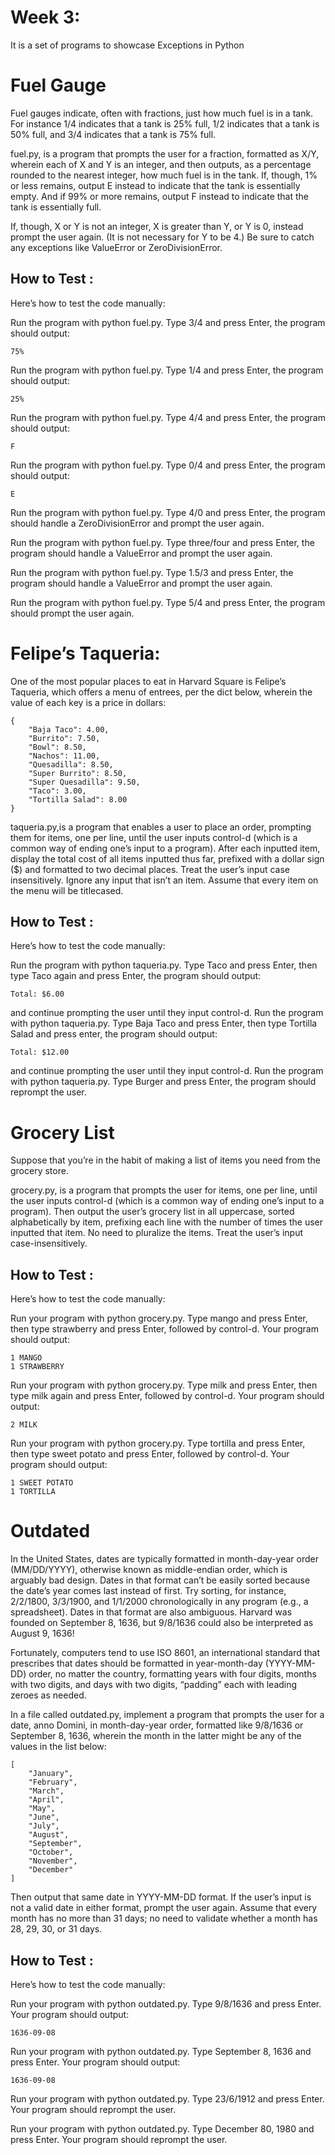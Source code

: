 
# Week 3:
It is a set of programs to showcase Exceptions in Python

# Fuel Gauge
Fuel gauges indicate, often with fractions, just how much fuel is in a tank. For instance 1/4 indicates that a tank is 25% full, 1/2 indicates that a tank is 50% full, and 3/4 indicates that a tank is 75% full.

fuel.py, is a program that prompts the user for a fraction, formatted as X/Y, wherein each of X and Y is an integer, and then outputs, as a percentage rounded to the nearest integer, how much fuel is in the tank. If, though, 1% or less remains, output E instead to indicate that the tank is essentially empty. And if 99% or more remains, output F instead to indicate that the tank is essentially full.

If, though, X or Y is not an integer, X is greater than Y, or Y is 0, instead prompt the user again. (It is not necessary for Y to be 4.) Be sure to catch any exceptions like ValueError or ZeroDivisionError.


## How to Test :

Here’s how to test the code manually:


Run the program with python fuel.py. Type 3/4 and press Enter, the program should output:

    75% 

Run the program with python fuel.py. Type 1/4 and press Enter, the program should output:

    25%

Run the program with python fuel.py. Type 4/4 and press Enter, the program should output:

    F

Run the program with python fuel.py. Type 0/4 and press Enter, the program should output:

    E

Run the program with python fuel.py. Type 4/0 and press Enter, the program should handle a ZeroDivisionError and prompt the user again.

Run the program with python fuel.py. Type three/four and press Enter, the program should handle a ValueError and prompt the user again.

Run the program with python fuel.py. Type 1.5/3 and press Enter, the program should handle a ValueError and prompt the user again.

Run the program with python fuel.py. Type 5/4 and press Enter, the program should prompt the user again.




# Felipe’s Taqueria:
One of the most popular places to eat in Harvard Square is Felipe’s Taqueria, which offers a menu of entrees, per the dict below, wherein the value of each key is a price in dollars:

    {
        "Baja Taco": 4.00,
        "Burrito": 7.50,
        "Bowl": 8.50,
        "Nachos": 11.00,
        "Quesadilla": 8.50,
        "Super Burrito": 8.50,
        "Super Quesadilla": 9.50,
        "Taco": 3.00,
        "Tortilla Salad": 8.00
    }
taqueria.py,is a program that enables a user to place an order, prompting them for items, one per line, until the user inputs control-d (which is a common way of ending one’s input to a program). After each inputted item, display the total cost of all items inputted thus far, prefixed with a dollar sign ($) and formatted to two decimal places. Treat the user’s input case insensitively. Ignore any input that isn’t an item. Assume that every item on the menu will be titlecased.

## How to Test :
Here’s how to test the code manually:


Run the program with python taqueria.py. Type Taco and press Enter, then type Taco again and press Enter, the program should output:

    Total: $6.00  

and continue prompting the user until they input control-d.
Run the program with python taqueria.py. Type Baja Taco and press Enter, then type Tortilla Salad and press enter, the program should output:

    Total: $12.00

and continue prompting the user until they input control-d.
Run the program with python taqueria.py. Type Burger and press Enter, the program should reprompt the user.

# Grocery List
Suppose that you’re in the habit of making a list of items you need from the grocery store.

grocery.py, is a program that prompts the user for items, one per line, until the user inputs control-d (which is a common way of ending one’s input to a program). Then output the user’s grocery list in all uppercase, sorted alphabetically by item, prefixing each line with the number of times the user inputted that item. No need to pluralize the items. Treat the user’s input case-insensitively.
## How to Test :
Here’s how to test the code manually:

Run your program with python grocery.py. Type mango and press Enter, then type strawberry and press Enter, followed by control-d. Your program should output:

    1 MANGO
    1 STRAWBERRY

Run your program with python grocery.py. Type milk and press Enter, then type milk again and press Enter, followed by control-d. Your program should output:

    2 MILK

Run your program with python grocery.py. Type tortilla and press Enter, then type sweet potato and press Enter, followed by control-d. Your program should output:

    1 SWEET POTATO
    1 TORTILLA

# Outdated
In the United States, dates are typically formatted in month-day-year order (MM/DD/YYYY), otherwise known as middle-endian order, which is arguably bad design. Dates in that format can’t be easily sorted because the date’s year comes last instead of first. Try sorting, for instance, 2/2/1800, 3/3/1900, and 1/1/2000 chronologically in any program (e.g., a spreadsheet). Dates in that format are also ambiguous. Harvard was founded on September 8, 1636, but 9/8/1636 could also be interpreted as August 9, 1636!

Fortunately, computers tend to use ISO 8601, an international standard that prescribes that dates should be formatted in year-month-day (YYYY-MM-DD) order, no matter the country, formatting years with four digits, months with two digits, and days with two digits, “padding” each with leading zeroes as needed.

In a file called outdated.py, implement a program that prompts the user for a date, anno Domini, in month-day-year order, formatted like 9/8/1636 or September 8, 1636, wherein the month in the latter might be any of the values in the list below:

    [
        "January",
        "February",
        "March",
        "April",
        "May",
        "June",
        "July",
        "August",
        "September",
        "October",
        "November",
        "December"
    ]

Then output that same date in YYYY-MM-DD format. If the user’s input is not a valid date in either format, prompt the user again. Assume that every month has no more than 31 days; no need to validate whether a month has 28, 29, 30, or 31 days.

## How to Test :
Here’s how to test the code manually:

Run your program with python outdated.py. Type 9/8/1636 and press Enter. Your program should output:

    1636-09-08

Run your program with python outdated.py. Type September 8, 1636 and press Enter. Your program should output:

    1636-09-08

Run your program with python outdated.py. Type 23/6/1912 and press Enter. Your program should reprompt the user.

Run your program with python outdated.py. Type December 80, 1980 and press Enter. Your program should reprompt the user.
